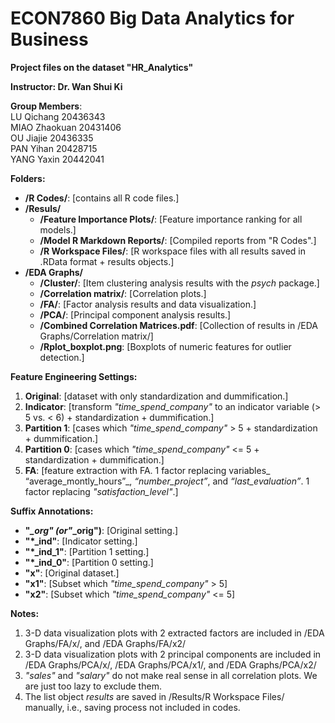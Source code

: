 # ECON7860 Big Data Analytics for Business

**Project files on the dataset "HR_Analytics"**

**Instructor: Dr. Wan Shui Ki**

**Group Members**:\
  LU Qichang    20436343\
  MIAO Zhaokuan 20431406\
  OU Jiajie     20436335\
  PAN Yihan     20428715\
  YANG Yaxin    20442041  
  
  
**Folders:**
  - **/R Codes/**: [contains all R code files.]
  - **/Resuls/**
    - **/Feature Importance Plots/**: [Feature importance ranking for all models.]
    - **/Model R Markdown Reports/**: [Compiled reports from "R Codes".]
    - **/R Workspace Files/**: [R workspace files with all results saved in .RData format + results objects.]
  - **/EDA Graphs/**
    - **/Cluster/**: [Item clustering analysis results with the _psych_ package.]
    - **/Correlation matrix/**: [Correlation plots.]
    - **/FA/**: [Factor analysis results and data visualization.]
    - **/PCA/**: [Principal component analysis results.]
    - **/Combined Correlation Matrices.pdf**: [Collection of results in /EDA Graphs/Correlation matrix/]
    - **/Rplot_boxplot.png**: [Boxplots of numeric features for outlier detection.]  

  
  
**Feature Engineering Settings:**
  1. **Original**: [dataset with only standardization and dummification.]
  2. **Indicator**: [transform _"time_spend_company"_ to an indicator variable (> 5 vs. < 6) + standardization + dummification.]
  3. **Partition 1**: [cases which _"time_spend_company"_ > 5 + standardization + dummification.]
  4. **Partition 0**: [cases which _"time_spend_company"_ <= 5 + standardization + dummification.]
  5. **FA**: [feature extraction with FA. 1 factor replacing variables_ “average_montly_hours”_, _“number_project”_, and _“last_evaluation”_. 1 factor replacing _"satisfaction_level"_.]  

  
  
**Suffix Annotations:**
  - **"*_org" (or"*_orig")**: [Original setting.]
  - **"*_ind"**: [Indicator setting.]
  - **"*_ind_1"**: [Partition 1 setting.]
  - **"*_ind_0"**: [Partition 0 setting.]
  - **"x"**: [Original dataset.]
  - **"x1"**: [Subset which _"time_spend_company"_ > 5]
  - **"x2"**: [Subset which _"time_spend_company"_ <= 5]  

  
  
**Notes:**
 1. 3-D data visualization plots with 2 extracted factors are included in /EDA Graphs/FA/x/, and /EDA Graphs/FA/x2/
 2. 3-D data visualization plots with 2 principal components are included in /EDA Graphs/PCA/x/, /EDA Graphs/PCA/x1/, and /EDA Graphs/PCA/x2/
 3. _"sales"_ and _"salary"_ do not make real sense in all correlation plots. We are just too lazy to exclude them.
 4. The list object _results_ are saved in /Results/R Workspace Files/ manually, i.e., saving process not included in codes.
